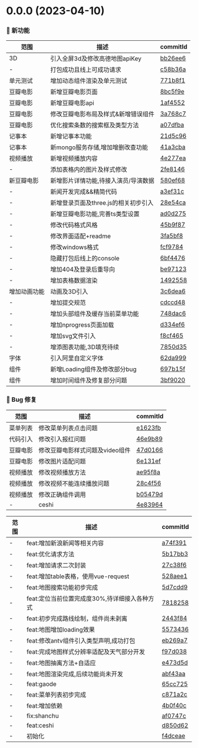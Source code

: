 # 0.0.0 (2023-04-10)

### 🌟 新功能
范围|描述|commitId
--|--|--
 3D | 引入全屏3d及修改高德地图apiKey | [bb26ee6](https://github.com/JeremyYu-creator/vue3_test_demo/commit/bb26ee6)
 - | 打包成功且线上可成功请求 | [c58b36a](https://github.com/JeremyYu-creator/vue3_test_demo/commit/c58b36a)
 单元测试 | 增加动态组件渲染及单元测试 | [771b8f1](https://github.com/JeremyYu-creator/vue3_test_demo/commit/771b8f1)
 豆瓣电影 | 新增豆瓣电影页面 | [8bc5f9e](https://github.com/JeremyYu-creator/vue3_test_demo/commit/8bc5f9e)
 豆瓣电影 | 新增豆瓣电影api | [1af4552](https://github.com/JeremyYu-creator/vue3_test_demo/commit/1af4552)
 豆瓣电影 | 修改豆瓣电影布局及样式&新增错误组件 | [3a768c7](https://github.com/JeremyYu-creator/vue3_test_demo/commit/3a768c7)
 豆瓣电影 | 优化搜索条数的搜索框及类型方法 | [a07dfba](https://github.com/JeremyYu-creator/vue3_test_demo/commit/a07dfba)
 记事本 | 新增记事本功能 | [21d5c96](https://github.com/JeremyYu-creator/vue3_test_demo/commit/21d5c96)
 记事本 | 新mongo服务存储,增加增删改查功能 | [41a3cba](https://github.com/JeremyYu-creator/vue3_test_demo/commit/41a3cba)
 视频播放 | 新增视频播放内容 | [4e277ea](https://github.com/JeremyYu-creator/vue3_test_demo/commit/4e277ea)
 - | 添加表格内的图片及样式修改 | [2fe8146](https://github.com/JeremyYu-creator/vue3_test_demo/commit/2fe8146)
 新豆瓣电影 | 新增影片详情功能,待接入演员/导演数据 | [580ef68](https://github.com/JeremyYu-creator/vue3_test_demo/commit/580ef68)
 - | 新闻开发完成&&精简代码 | [a3ef31c](https://github.com/JeremyYu-creator/vue3_test_demo/commit/a3ef31c)
 - | 新增登录页面及three.js的相关初步引入 | [28e54ca](https://github.com/JeremyYu-creator/vue3_test_demo/commit/28e54ca)
 - | 新增豆瓣电影功能,完善ts类型设置 | [ad0d275](https://github.com/JeremyYu-creator/vue3_test_demo/commit/ad0d275)
 - | 修改代码格式风格 | [45b9f87](https://github.com/JeremyYu-creator/vue3_test_demo/commit/45b9f87)
 - | 修改界面适配+readme | [3fa5bf8](https://github.com/JeremyYu-creator/vue3_test_demo/commit/3fa5bf8)
 - | 修改windows格式 | [fcf9784](https://github.com/JeremyYu-creator/vue3_test_demo/commit/fcf9784)
 - | 隐藏打包后线上的console | [6bf4476](https://github.com/JeremyYu-creator/vue3_test_demo/commit/6bf4476)
 - | 增加404及登录后重导向 | [be97123](https://github.com/JeremyYu-creator/vue3_test_demo/commit/be97123)
 - | 增加表格数据渲染 | [1492558](https://github.com/JeremyYu-creator/vue3_test_demo/commit/1492558)
 增加动画功能 | 动画及3D引入 | [3c6dea6](https://github.com/JeremyYu-creator/vue3_test_demo/commit/3c6dea6)
 - | 增加提交规范 | [cdccd48](https://github.com/JeremyYu-creator/vue3_test_demo/commit/cdccd48)
 - | 增加头部组件及缓存当前菜单功能 | [748dac6](https://github.com/JeremyYu-creator/vue3_test_demo/commit/748dac6)
 - | 增加nprogress页面加载 | [d334ef6](https://github.com/JeremyYu-creator/vue3_test_demo/commit/d334ef6)
 - | 增加svg文件引入 | [f8cf465](https://github.com/JeremyYu-creator/vue3_test_demo/commit/f8cf465)
 - | 增添图表功能,3D填充待续 | [7850d35](https://github.com/JeremyYu-creator/vue3_test_demo/commit/7850d35)
 字体 | 引入阿里自定义字体 | [62da999](https://github.com/JeremyYu-creator/vue3_test_demo/commit/62da999)
 组件 | 新增Loading组件及修改部分bug | [697b15f](https://github.com/JeremyYu-creator/vue3_test_demo/commit/697b15f)
 组件 | 增加时间组件及修复部分问题 | [3bf9020](https://github.com/JeremyYu-creator/vue3_test_demo/commit/3bf9020)


### 🐛 Bug 修复
范围|描述|commitId
--|--|--
 菜单列表 | 修改菜单列表点击问题 | [e1623fb](https://github.com/JeremyYu-creator/vue3_test_demo/commit/e1623fb)
 代码引入 | 修改引入报红问题 | [46e9b89](https://github.com/JeremyYu-creator/vue3_test_demo/commit/46e9b89)
 豆瓣电影 | 修改豆瓣电影样式问题及video组件 | [47d0166](https://github.com/JeremyYu-creator/vue3_test_demo/commit/47d0166)
 豆瓣电影 | 修改图片适配问题 | [6e131ef](https://github.com/JeremyYu-creator/vue3_test_demo/commit/6e131ef)
 视频播放 | 修改视频播放方法 | [ae95f8a](https://github.com/JeremyYu-creator/vue3_test_demo/commit/ae95f8a)
 视频播放 | 修改视频不能连续播放问题 | [28c4f56](https://github.com/JeremyYu-creator/vue3_test_demo/commit/28c4f56)
 视频播放 | 修改正确组件调用 | [b05479d](https://github.com/JeremyYu-creator/vue3_test_demo/commit/b05479d)
 - | ceshi | [4e83964](https://github.com/JeremyYu-creator/vue3_test_demo/commit/4e83964)


范围|描述|commitId
--|--|--
 - | feat:增加新浪新闻等相关内容 | [a74f391](https://github.com/JeremyYu-creator/vue3_test_demo/commit/a74f391)
 - | feat:优化请求方法 | [5b17bb3](https://github.com/JeremyYu-creator/vue3_test_demo/commit/5b17bb3)
 - | feat:增加请求二次封装 | [27c38f6](https://github.com/JeremyYu-creator/vue3_test_demo/commit/27c38f6)
 - | feat:增加table表格，使用vue-request | [528aee1](https://github.com/JeremyYu-creator/vue3_test_demo/commit/528aee1)
 - | feat:地图搜索功能初步完成 | [5d7cdd9](https://github.com/JeremyYu-creator/vue3_test_demo/commit/5d7cdd9)
 - | feat:定位当前位置完成度30%,待详细接入各种方式 | [7818258](https://github.com/JeremyYu-creator/vue3_test_demo/commit/7818258)
 - | feat:初步完成路线绘制，组件尚未剥离 | [2443f84](https://github.com/JeremyYu-creator/vue3_test_demo/commit/2443f84)
 - | feat:地图增加loading效果 | [5573436](https://github.com/JeremyYu-creator/vue3_test_demo/commit/5573436)
 - | feat:修改antv组件引入类型声明,成功打包 | [eb269a7](https://github.com/JeremyYu-creator/vue3_test_demo/commit/eb269a7)
 - | feat:完成地图样式分辨率适配及天气部分开发 | [f97d038](https://github.com/JeremyYu-creator/vue3_test_demo/commit/f97d038)
 - | feat:地图抽离方法+自适应 | [e473d5d](https://github.com/JeremyYu-creator/vue3_test_demo/commit/e473d5d)
 - | feat:地图渲染完成,后续功能尚未开发 | [abf43aa](https://github.com/JeremyYu-creator/vue3_test_demo/commit/abf43aa)
 - | feat:gaode | [65cc725](https://github.com/JeremyYu-creator/vue3_test_demo/commit/65cc725)
 - | feat:菜单列表初步完成 | [c871a2c](https://github.com/JeremyYu-creator/vue3_test_demo/commit/c871a2c)
 - | feat:增加依赖 | [4b0f40c](https://github.com/JeremyYu-creator/vue3_test_demo/commit/4b0f40c)
 - | fix:shanchu | [af0747c](https://github.com/JeremyYu-creator/vue3_test_demo/commit/af0747c)
 - | feat:ceshi | [d850d62](https://github.com/JeremyYu-creator/vue3_test_demo/commit/d850d62)
 - | 初始化 | [f4dceae](https://github.com/JeremyYu-creator/vue3_test_demo/commit/f4dceae)

